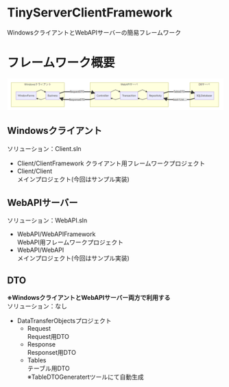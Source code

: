 # TinyServerClientFramework
WindowsクライアントとWebAPIサーバーの簡易フレームワーク

# フレームワーク概要  
 ![イメージ](document/image/system.png)   
 ## Windowsクライアント  
   ソリューション：Client.sln
   * Client/ClientFramework
     クライアント用フレームワークプロジェクト
   * Client/Client  
     メインプロジェクト(今回はサンプル実装)

 ## WebAPIサーバー  
   ソリューション：WebAPI.sln
   * WebAPI/WebAPIFramework  
     WebAPI用フレームワークプロジェクト
   * WebAPI/WebAPI  
     メインプロジェクト(今回はサンプル実装)
 
 ## DTO  
   **※WindowsクライアントとWebAPIサーバー両方で利用する**  
   ソリューション：なし
   * DataTransferObjectsプロジェクト
     * Request  
       Request用DTO
     * Response  
       Responset用DTO
     * Tables  
       テーブル用DTO  
       ※TableDTOGeneratertツールにて自動生成
